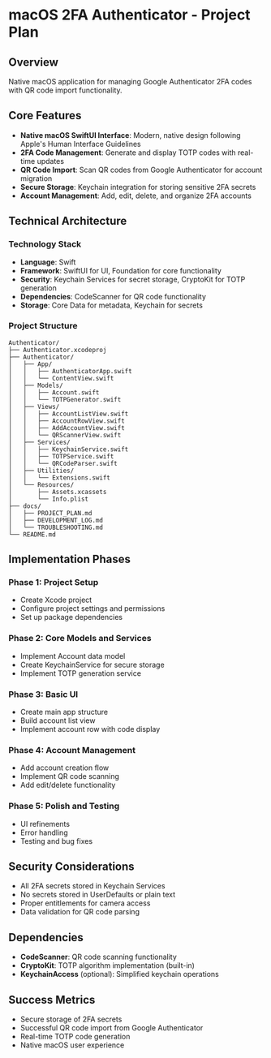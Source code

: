 # macOS 2FA Authenticator - Project Plan

## Overview
Native macOS application for managing Google Authenticator 2FA codes with QR code import functionality.

## Core Features
- **Native macOS SwiftUI Interface**: Modern, native design following Apple's Human Interface Guidelines
- **2FA Code Management**: Generate and display TOTP codes with real-time updates
- **QR Code Import**: Scan QR codes from Google Authenticator for account migration
- **Secure Storage**: Keychain integration for storing sensitive 2FA secrets
- **Account Management**: Add, edit, delete, and organize 2FA accounts

## Technical Architecture

### Technology Stack
- **Language**: Swift
- **Framework**: SwiftUI for UI, Foundation for core functionality
- **Security**: Keychain Services for secret storage, CryptoKit for TOTP generation
- **Dependencies**: CodeScanner for QR code functionality
- **Storage**: Core Data for metadata, Keychain for secrets

### Project Structure
```
Authenticator/
├── Authenticator.xcodeproj
├── Authenticator/
│   ├── App/
│   │   ├── AuthenticatorApp.swift
│   │   └── ContentView.swift
│   ├── Models/
│   │   ├── Account.swift
│   │   └── TOTPGenerator.swift
│   ├── Views/
│   │   ├── AccountListView.swift
│   │   ├── AccountRowView.swift
│   │   ├── AddAccountView.swift
│   │   └── QRScannerView.swift
│   ├── Services/
│   │   ├── KeychainService.swift
│   │   ├── TOTPService.swift
│   │   └── QRCodeParser.swift
│   ├── Utilities/
│   │   └── Extensions.swift
│   └── Resources/
│       ├── Assets.xcassets
│       └── Info.plist
├── docs/
│   ├── PROJECT_PLAN.md
│   ├── DEVELOPMENT_LOG.md
│   └── TROUBLESHOOTING.md
└── README.md
```

## Implementation Phases

### Phase 1: Project Setup
- Create Xcode project
- Configure project settings and permissions
- Set up package dependencies

### Phase 2: Core Models and Services
- Implement Account data model
- Create KeychainService for secure storage
- Implement TOTP generation service

### Phase 3: Basic UI
- Create main app structure
- Build account list view
- Implement account row with code display

### Phase 4: Account Management
- Add account creation flow
- Implement QR code scanning
- Add edit/delete functionality

### Phase 5: Polish and Testing
- UI refinements
- Error handling
- Testing and bug fixes

## Security Considerations
- All 2FA secrets stored in Keychain Services
- No secrets stored in UserDefaults or plain text
- Proper entitlements for camera access
- Data validation for QR code parsing

## Dependencies
- **CodeScanner**: QR code scanning functionality
- **CryptoKit**: TOTP algorithm implementation (built-in)
- **KeychainAccess** (optional): Simplified keychain operations

## Success Metrics
- Secure storage of 2FA secrets
- Successful QR code import from Google Authenticator
- Real-time TOTP code generation
- Native macOS user experience